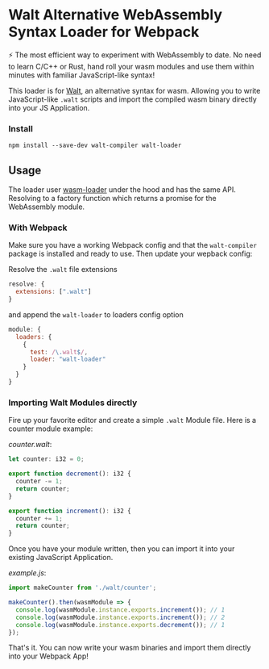 # Walt Alternative WebAssembly Syntax Loader for Webpack
:zap: The most efficient way to experiment with WebAssembly to date. No need to
learn C/C++ or Rust, hand roll your wasm modules and use them within minutes with
familiar JavaScript-like syntax!

This loader is for [Walt](https://github.com/ballercat/walt), an alternative syntax for wasm. Allowing you
to write JavaScript-like `.walt` scripts and import the compiled wasm binary directly into
your JS Application.

### Install

`npm install --save-dev walt-compiler walt-loader`

## Usage
The loader user [wasm-loader](https://github.com/ballercat/wasm-loader#include-wasm-from-your-code)
under the hood and has the same API. Resolving to a factory function which returns
a promise for the WebAssembly module.

### With Webpack
Make sure you have a working Webpack config and that the `walt-compiler` package is
installed and ready to use. Then update your wepback config:

Resolve the `.walt` file extensions
```js
resolve: {
  extensions: [".walt"]
}
```

and append the `walt-loader` to loaders config option
```js
module: {
  loaders: {
    {
      test: /\.walt$/,
      loader: "walt-loader"
    }
  }
}
```

### Importing Walt Modules directly
Fire up your favorite editor and create a simple `.walt` Module file. Here is a
counter module example:

_counter.walt_:

```js
let counter: i32 = 0;

export function decrement(): i32 {
  counter -= 1;
  return counter;
}

export function increment(): i32 {
  counter += 1;
  return counter;
}
```

Once you have your module written, then you can import it into your existing JavaScript Application.

_example.js_:

```js
import makeCounter from './walt/counter';

makeCounter().then(wasmModule => {
  console.log(wasmModule.instance.exports.increment()); // 1
  console.log(wasmModule.instance.exports.increment()); // 2
  console.log(wasmModule.instance.exports.decrement()); // 1
});
```

That's it. You can now write your wasm binaries and import them directly into your Webpack App!

